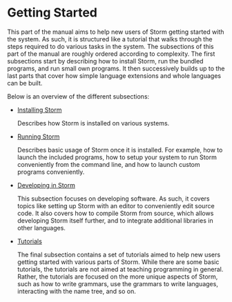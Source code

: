 Getting Started
===============

This part of the manual aims to help new users of Storm getting started with the system. As such, it
is structured like a tutorial that walks through the steps required to do various tasks in the
system. The subsections of this part of the manual are roughly ordered according to complexity. The
first subsections start by describing how to install Storm, run the bundled programs, and run small
own programs. It then successively builds up to the last parts that cover how simple language
extensions and whole languages can be built.


Below is an overview of the different subsections:

- [Installing Storm](md:Installing_Storm)

  Describes how Storm is installed on various systems.

- [Running Storm](md:Running_Storm)

  Describes basic usage of Storm once it is installed. For example, how to launch the included
  programs, how to setup your system to run Storm conveniently from the command line, and how to
  launch custom programs conveniently.

- [Developing in Storm](md:Developing_in_Storm)

  This subsection focuses on developing software. As such, it covers topics like setting up Storm
  with an editor to conveniently edit source code. It also covers how to compile Storm from source,
  which allows developing Storm itself further, and to integrate additional libraries in other
  languages.

- [Tutorials](md:Tutorials)

  The final subsection contains a set of tutorials aimed to help new users getting started with
  various parts of Storm. While there are some basic tutorials, the tutorials are not aimed at
  teaching programming in general. Rather, the tutorials are focused on the more unique aspects of
  Storm, such as how to write grammars, use the grammars to write languages, interacting with the
  name tree, and so on.
